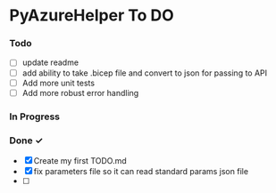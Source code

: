 # PyAzureHelper To DO

### Todo

- [ ] update readme
- [ ] add ability to take .bicep file and convert to json for passing to API
- [ ] Add more unit tests
- [ ]  Add more robust error handling

### In Progress

### Done ✓

- [x] Create my first TODO.md
- [x] fix parameters file so it can read standard params json file
- [ ] 

